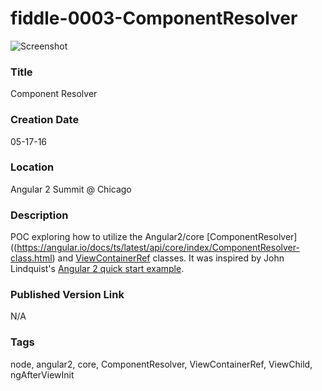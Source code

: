 fiddle-0003-ComponentResolver
======

![Screenshot](screenshot.png)


### Title

Component Resolver


### Creation Date

05-17-16


### Location

Angular 2 Summit @ Chicago


### Description

POC exploring how to utilize the Angular2/core [ComponentResolver]((https://angular.io/docs/ts/latest/api/core/index/ComponentResolver-class.html) and [ViewContainerRef](https://angular.io/docs/ts/latest/api/core/ViewContainerRef-class.html) classes. 
It was inspired by John Lindquist's [Angular 2 quick start example](http://plnkr.co/edit/1RRcrtSzDt4ShlpDFXtU?p=preview).


### Published Version Link

N/A


### Tags

node, angular2, core, ComponentResolver, ViewContainerRef, ViewChild, ngAfterViewInit
